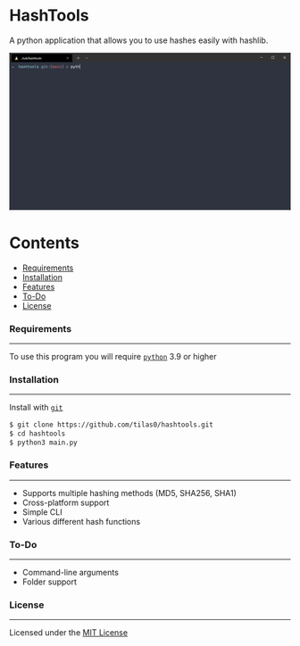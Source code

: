 # HashTools
A python application that allows you to use hashes easily with hashlib.

![hashtools](img/hashtoolsdemo.gif)

Contents
========

 * [Requirements](#requirements)
 * [Installation](#installation)
 * [Features](#features)
 * [To-Do](#to-do)
 * [License](#license)

### Requirements
---
To use this program you will require [`python`](https://www.python.org/) 3.9 or higher

### Installation
---
Install with [`git`](https://git-scm.com/)
```
$ git clone https://github.com/tilas0/hashtools.git
$ cd hashtools
$ python3 main.py
```

### Features
---
- Supports multiple hashing methods (MD5, SHA256, SHA1)
- Cross-platform support
- Simple CLI
- Various different hash functions

### To-Do
---
- Command-line arguments
- Folder support

### License
---
Licensed under the [MIT License](LICENSE)